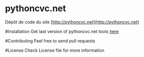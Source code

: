 # pythoncvc.net
Dépôt de code du site [http://pythoncvc.net](http://pythoncvc.net)

#Installation
Get last version of pythoncvc.net tools [here](https://github.com/Nahouhak/pythoncvc.net/releases/latest)

#Contributing
Feel free to send pull requests

#License
Check License file for more information
